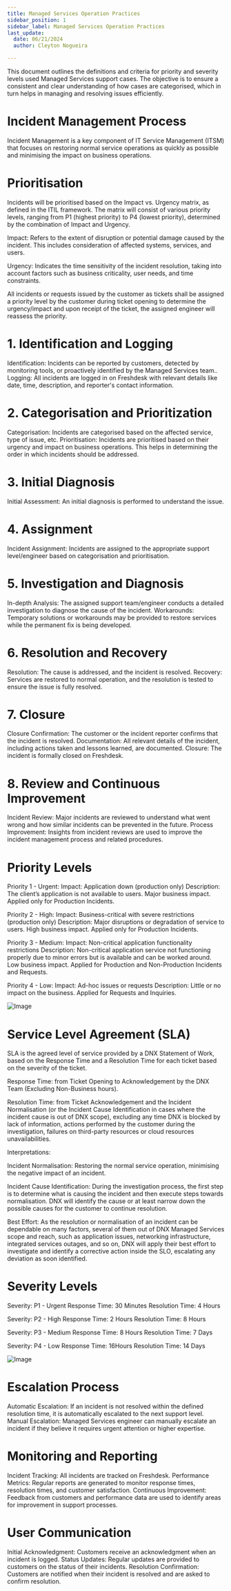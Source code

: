```yaml
---
title: Managed Services Operation Practices
sidebar_position: 1
sidebar_label: Managed Services Operation Practices
last_update:
  date: 06/21/2024
  author: Cleyton Nogueira

---
```


This document outlines the definitions and criteria for priority and severity levels used Managed Services support cases. The objective is to ensure a consistent and clear understanding of how cases are categorised, which in turn helps in managing and resolving issues efficiently.

# **Incident Management Process**

Incident Management is a key component of IT Service Management (ITSM) that focuses on restoring normal service operations as quickly as possible and minimising the impact on business operations.

# **Prioritisation**
Incidents will be prioritised based on the Impact vs. Urgency matrix, as defined in the ITIL framework. The matrix will consist of various priority levels, ranging from P1 (highest priority) to P4 (lowest priority), determined by the combination of Impact and Urgency.

Impact: Refers to the extent of disruption or potential damage caused by the incident. This includes consideration of affected systems, services, and users.

Urgency: Indicates the time sensitivity of the incident resolution, taking into account factors such as business criticality, user needs, and time constraints.

All incidents or requests issued by the customer as tickets shall be assigned a priority level by the customer during ticket opening to determine the urgency/impact and upon receipt of the ticket, the assigned engineer will reassess the priority.

# 1. Identification and Logging
  Identification: Incidents can be reported by customers, detected by monitoring tools, or proactively identified by the Managed Services team..
  Logging: All incidents are logged in on Freshdesk with relevant details like date, time, description, and reporter's contact information.

# 2. Categorisation and Prioritization
  Categorisation: Incidents are categorised based on the affected service, type of issue, etc.
  Prioritisation: Incidents are prioritised based on their urgency and impact on business operations. This helps in determining the order in which incidents should be addressed.

# 3. Initial Diagnosis
  Initial Assessment: An initial diagnosis is performed to understand the issue. 

# 4. Assignment
  Incident Assignment: Incidents are assigned to the appropriate support level/engineer based on categorisation and prioritisation.

# 5. Investigation and Diagnosis
  In-depth Analysis: The assigned support team/engineer conducts a detailed investigation to diagnose the cause of the incident.
  Workarounds: Temporary solutions or workarounds may be provided to restore services while the permanent fix is being developed.

# 6. Resolution and Recovery
  Resolution: The cause is addressed, and the incident is resolved.
  Recovery: Services are restored to normal operation, and the resolution is tested to ensure the issue is fully resolved.

# 7. Closure
  Closure Confirmation: The customer or the incident reporter confirms that the incident is resolved.
  Documentation: All relevant details of the incident, including actions taken and lessons learned, are documented.
  Closure: The incident is formally closed on Freshdesk.

# 8. Review and Continuous Improvement
  Incident Review: Major incidents are reviewed to understand what went wrong and how similar incidents can be prevented in the future.
  Process Improvement: Insights from incident reviews are used to improve the incident management process and related procedures.

# **Priority Levels**
  Priority 1 - Urgent: 
    Impact: Application down (production only)
    Description: The client’s application is not available to users.  Major business impact. Applied only for Production Incidents.

  Priority 2 - High:
    Impact: Business-critical with severe restrictions (production only)
    Description: Major disruptions or degradation of service to users. High business impact. Applied only for Production Incidents.

  Priority 3 - Medium:
    Impact: Non-critical application functionality restrictions
    Description: Non-critical application service not functioning properly due to minor errors but is available and can be worked around. Low business impact. Applied for Production and Non-Production Incidents and Requests.

  Priority 4 - Low:
    Impact: Ad-hoc issues or requests
    Description: Little or no impact on the business. Applied for Requests and Inquiries.

![Image](/assets/images/priority_matrix.png)

# **Service Level Agreement (SLA)**   

SLA is the agreed level of service provided by a DNX Statement of Work, based on the Response Time and a Resolution Time for each ticket based on the severity of the ticket.

Response Time: from Ticket Opening to Acknowledgement by the DNX Team (Excluding Non-Business hours).

Resolution Time: from Ticket Acknowledgement and the Incident Normalisation (or the Incident Cause Identification in cases where the incident cause is out of DNX scope), excluding any time DNX is blocked by lack of information, actions performed by the customer during the investigation, failures on third-party resources or cloud resources unavailabilities.

Interpretations:

Incident Normalisation: Restoring the normal service operation, minimising the negative impact of an incident.

Incident Cause Identification: During the investigation process, the first step is to determine what is causing the incident and then execute steps towards normalisation. DNX will identify the cause or at least narrow down the possible causes for the customer to continue resolution.

Best Effort: As the resolution or normalisation of an incident can be dependable on many factors, several of them out of DNX Managed Services scope and reach, such as application issues, networking infrastructure, integrated services outages, and so on, DNX will apply their best effort to investigate and identify a corrective action inside the SLO, escalating any deviation as soon identified.     
          
# **Severity Levels**
  Severity: P1 - Urgent
    Response Time: 30 Minutes
    Resolution Time: 4 Hours

  Severity: P2 - High
    Response Time: 2 Hours
    Resolution Time: 8 Hours

  Severity: P3 - Medium
    Response Time: 8 Hours
    Resolution Time: 7 Days

  Severity: P4 - Low
    Response Time: 16Hours
    Resolution Time: 14 Days 

![Image](/assets/images/Severity_Matrix.png) 

# **Escalation Process**
  Automatic Escalation: If an incident is not resolved within the defined resolution time, it is automatically escalated to the next support level.
  Manual Escalation: Managed Services engineer can manually escalate an incident if they believe it requires urgent attention or higher expertise.

# **Monitoring and Reporting**
  Incident Tracking: All incidents are tracked on Freshdesk.
  Performance Metrics: Regular reports are generated to monitor response times, resolution times, and customer satisfaction.
  Continuous Improvement: Feedback from customers and performance data are used to identify areas for improvement in support processes.

# **User Communication**
  Initial Acknowledgment: Customers receive an acknowledgment when an incident is logged.
  Status Updates: Regular updates are provided to customers on the status of their incidents.
  Resolution Confirmation: Customers are notified when their incident is resolved and are asked to confirm resolution.
